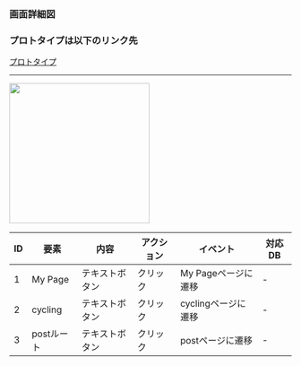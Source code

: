 ### 画面詳細図
### プロトタイプは以下のリンク先
[プロトタイプ](https://www.figma.com/file/YLXi0XXJfyq6239uKAU8LF/cyclinger?node-id=0%3A1)
*****
<img src="./image/.png" width="250">

|ID|要素|内容|アクション|イベント|対応DB|
|--|----|----|---------|--------|------|
|1|My Page|テキストボタン|クリック|My Pageページに遷移|-|
|2|cycling|テキストボタン|クリック|cyclingページに遷移|-|
|3|postルート|テキストボタン|クリック|postページに遷移|-|
